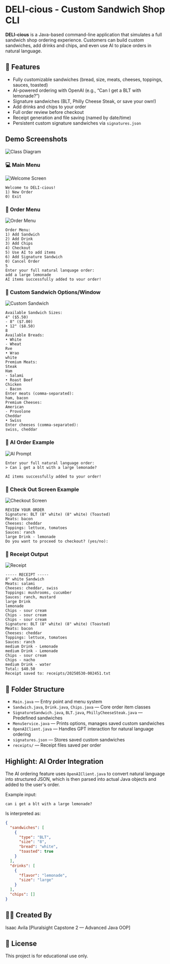
# DELI-cious - Custom Sandwich Shop CLI

**DELI-cious** is a Java-based command-line application that simulates a full sandwich shop ordering experience. Customers can build custom sandwiches, add drinks and chips, and even use AI to place orders in natural language.

## 💾 Features

- Fully customizable sandwiches (bread, size, meats, cheeses, toppings, sauces, toasted)
- AI-powered ordering with OpenAI (e.g., “Can I get a BLT with lemonade?”)
- Signature sandwiches (BLT, Philly Cheese Steak, or save your own!)
- Add drinks and chips to your order
- Full order review before checkout
- Receipt generation and file saving (named by date/time)
- Persistent custom signature sandwiches via `signatures.json`

## Demo Screenshots
![Class Diagram](ClassDiagram.png)

### 💻 Main Menu
![Welcome Screen](WelcomeScreen.png)
```
Welcome to DELI-cious!
1) New Order
0) Exit
```

### 💾 Order Menu
![Order Menu](Menu.png)
```
Order Menu:
1) Add Sandwich
2) Add Drink
3) Add Chips
4) Checkout
5) Use AI to add items
6) Add Signature Sandwich
0) Cancel Order
5
Enter your full natural lanquage order:
add a large lemonade
AI items successfully added to vour order!
```
### 💾 Custom Sandwich Options/Window
![Custom Sandwich](CustomSandwich.png)
```
Available Sandwich Sizes:
4" ($5.50)
- 8" ($7.00)
• 12" ($8.50)
8
Available Breads:
• White
- Wheat
Rve
• Wrao
white
Premium Meats:
Steak
Ham
- Salami
• Roast Beef
Chicken
- Bacon
Enter meats (comma-separated):
ham, bacon
Premium Cheeses:
American
- Provolone
Cheddar
• Swiss
Enter cheeses (comma-separated):
swiss, cheddar
```

### 💾 AI Order Example
![AI Prompt](AlPrompt.png)
```
Enter your full natural language order:
> Can i get a blt with a large lemonade?

AI items successfully added to your order!
```

### 💾 Check Out Screen Example
![Checkout Screen](CheckOutScreen.png)
```
REVIEW YOUR ORDER
Signature: BLT (8" white) (8" white) (Toasted)
Meats: bacon
Cheeses: cheddar
Toppings: lettuce, tomatoes
Sauces: ranch
large Drink - lemonade
Do you want to proceed to checkout? (yes/no):

```

### 💾 Receipt Output
![Receipt](Receipt.png)

```
----- RECEIPT -----
8" white Sandwich
Meats: salami
Cheeses: cheddar, swiss
Toppings: mushrooms, cucumber
Sauces: ranch, mustard
large Drink
lemonade
Chips - sour cream
Chips - sour cream
Chips - sour cream
Signature: BLT (8" white) (8" white) (Toasted)
Meats: bacon
Cheeses: cheddar
Toppings: lettuce, tomatoes
Sauces: ranch
medium Drink - Lemonade
medium Drink - Lemonade
Chips - sour cream
Chips - nacho
medium Drink - water
Total: $40.50
Receipt saved to: receipts/20250530-002451.txt
```


## 📁 Folder Structure

- `Main.java` — Entry point and menu system
- `Sandwich.java`, `Drink.java`, `Chips.java` — Core order item classes
- `SignatureSandwich.java`, `BLT.java`, `PhillyCheeseSteak.java` — Predefined sandwiches
- `MenuService.java` — Prints options, manages saved custom sandwiches
- `OpenAIClient.java` — Handles GPT interaction for natural language ordering
- `signatures.json` — Stores saved custom sandwiches
- `receipts/` — Receipt files saved per order

##  Highlight: AI Order Integration

The AI ordering feature uses `OpenAIClient.java` to convert natural language into structured JSON, which is then parsed into actual Java objects and added to the user's order.

Example input:
```text
can i get a blt with a large lemonade?
```

Is interpreted as:
```json
{
  "sandwiches": [
    {
      "type": "BLT",
      "size": "8",
      "bread": "white",
      "toasted": true
    }
  ],
  "drinks": [
    {
      "flavor": "lemonade",
      "size": "large"
    }
  ],
  "chips": []
}

```

## 🧑‍🏫 Created By

Isaac Avila
[Pluralsight Capstone 2 — Advanced Java OOP]

## 📜 License

This project is for educational use only.
